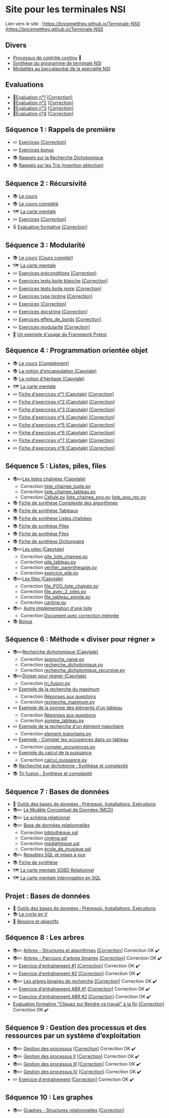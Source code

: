# Site pour les terminales NSI

Lien vers le site : [https://bricemetthey.github.io/Terminale-NSI](https://bricemetthey.github.io/Terminale-NSI)

## Divers

+ [Processus de contrôle continu](https://github.com/BriceMetthey/Terminale-NSI/blob/main/Divers/Controle_Continu.pdf) :repeat:
+ [Synthèse du programme de terminale NSI](https://github.com/BriceMetthey/Terminale-NSI/blob/main/Divers/Synth%C3%A8se_programme_Terminale_NSI.pdf)
+ [Modalités au baccalauréat de la spécialité NSI](https://github.com/BriceMetthey/Terminale-NSI/blob/main/Divers/Modalit%C3%A9s_Epreuves_Terminales.pdf)

## Evaluations  

+ :children_crossing:[Evaluation n°1](https://github.com/BriceMetthey/Terminale-NSI/blob/main/Evaluations/DS_1.pdf) [[Correction]](https://github.com/BriceMetthey/Terminale-NSI/blob/main/Evaluations/DS_1_corrections.pdf)
+ :children_crossing:[Evaluation n°2](https://github.com/BriceMetthey/Terminale-NSI/blob/main/Evaluations/DS_2.pdf) [[Correction]](https://github.com/BriceMetthey/Terminale-NSI/blob/main/Evaluations/DS_2_corrections.pdf)
+ :children_crossing:[Evaluation n°3](https://github.com/BriceMetthey/Terminale-NSI/blob/main/Evaluations/DS_3.pdf) [[Correction]](https://github.com/BriceMetthey/Terminale-NSI/blob/main/Evaluations/DS_3_corrections.pdf) 
+ :children_crossing:[Evaluation n°4](https://github.com/BriceMetthey/Terminale-NSI/blob/main/Evaluations/DS4.pdf) [[Correction]](https://github.com/BriceMetthey/Terminale-NSI/blob/main/Evaluations/DS_4_corrections.pdf) 

## Séquence 1 : Rappels de première

+ :pencil2: [Exercices](https://github.com/BriceMetthey/Terminale-NSI/blob/main/Sequence_1_Rappels/Exercices.pdf) [[Correction]](https://github.com/BriceMetthey/Terminale-NSI/blob/main/Sequence_1_Rappels/Exercices_Corrig%C3%A9s.pdf)
+ :pencil2: [Exercices bonus](https://github.com/BriceMetthey/Terminale-NSI/blob/main/Sequence_1_Rappels/Exercices_bonus.pdf)
+ :books: [Rappels sur la Recherche Dichotomique](https://github.com/BriceMetthey/Terminale-NSI/blob/main/Sequence_1_Rappels/Rappels_Recherche_Dichotomique.pdf)
+ :books: [Rappels sur les Tris (insertion,sélection)](https://github.com/BriceMetthey/Terminale-NSI/blob/main/Sequence_1_Rappels/Rappels_Tris.pdf)

## Séquence 2 : Récursivité

+ :books: [Le cours](https://github.com/BriceMetthey/Terminale-NSI/blob/main/S%C3%A9quence_2_Recursivite/Cours.pdf)
+ :books: [Le cours complété](https://github.com/BriceMetthey/Terminale-NSI/blob/main/S%C3%A9quence_2_Recursivite/Cours_complet.pdf)
+ :world_map: [La carte mentale](https://github.com/BriceMetthey/Terminale-NSI/blob/main/S%C3%A9quence_2_Recursivite/Carte-Mentale_R%C3%A9cursivit%C3%A9.svg)
+ :pencil2: [Exercices](https://github.com/BriceMetthey/Terminale-NSI/blob/main/S%C3%A9quence_2_Recursivite/Exercices.pdf) [[Correction]](https://github.com/BriceMetthey/Terminale-NSI/blob/main/S%C3%A9quence_2_Recursivite/Exercices_corrig%C3%A9s.pdf)
+ :hourglass_flowing_sand: [Evaluation formative](https://capytale2.ac-paris.fr/web/c/1386-3917946) [[Correction]](https://github.com/BriceMetthey/Terminale-NSI/blob/main/S%C3%A9quence_2_Recursivite/Evaluation_formative_corrig%C3%A9e.pdf)


## Séquence 3 : Modularité

+ :books: [Le cours](https://github.com/BriceMetthey/Terminale-NSI/blob/main/S%C3%A9quence_3_Modularite/Cours.pdf) [[Cours complet]](https://github.com/BriceMetthey/Terminale-NSI/blob/main/S%C3%A9quence_3_Modularite/Cours_complet.pdf)
+ :world_map: [La carte mentale](https://github.com/BriceMetthey/Terminale-NSI/blob/main/S%C3%A9quence_3_Modularite/Carte%20mentale%20-%20Modulariser%20et%20tester.svg)
+ :pencil2: [Exercices préconditions](https://github.com/BriceMetthey/Terminale-NSI/blob/main/S%C3%A9quence_3_Modularite/Exercice_preconditions.pdf) [[Correction]](https://github.com/BriceMetthey/Terminale-NSI/blob/main/S%C3%A9quence_3_Modularite/Exercice_preconditions_corrig%C3%A9.pdf)
+ :pencil2: [Exercices tests boite blanche](https://github.com/BriceMetthey/Terminale-NSI/blob/main/S%C3%A9quence_3_Modularite/Exercice_tests_boite_blanche.pdf) [[Correction]](https://github.com/BriceMetthey/Terminale-NSI/blob/main/S%C3%A9quence_3_Modularite/Exercice_tests_boite_blanche_corrig%C3%A9.pdf)
+ :pencil2: [Exercices tests boite noire](https://github.com/BriceMetthey/Terminale-NSI/blob/main/S%C3%A9quence_3_Modularite/Exercice_tests_boite_noire.pdf) [[Correction]](https://github.com/BriceMetthey/Terminale-NSI/blob/main/S%C3%A9quence_3_Modularite/Exercice_tests_boite_noire_corrig%C3%A9.pdf)
+ :pencil2: [Exercices type hinting](https://github.com/BriceMetthey/Terminale-NSI/blob/main/S%C3%A9quence_3_Modularite/Exercice_type_hinting.pdf) [[Correction]](https://github.com/BriceMetthey/Terminale-NSI/blob/main/S%C3%A9quence_3_Modularite/Exercice_type_hinting_corrig%C3%A9.pdf)
+ :pencil2: [Exercices](https://github.com/BriceMetthey/Terminale-NSI/blob/main/S%C3%A9quence_3_Modularite/Exercices.pdf) [[Correction]](https://github.com/BriceMetthey/Terminale-NSI/blob/main/S%C3%A9quence_3_Modularite/Exercices_corrig%C3%A9s.pdf)
+ :pencil2: [Exercices docstring](https://github.com/BriceMetthey/Terminale-NSI/blob/main/S%C3%A9quence_3_Modularite/Exercices_docstrings.pdf) [[Correction]](https://github.com/BriceMetthey/Terminale-NSI/blob/main/S%C3%A9quence_3_Modularite/Exercices_docstrings_corrig%C3%A9s.pdf)
+ :pencil2: [Exercices effets_de_bords](https://github.com/BriceMetthey/Terminale-NSI/blob/main/S%C3%A9quence_3_Modularite/Exercices_effets_de_bords.pdf) [[Correction]](https://github.com/BriceMetthey/Terminale-NSI/blob/main/S%C3%A9quence_3_Modularite/Exercices_effets_de_bords_corrig%C3%A9.pdf)
+ :pencil2: [Exercices modularité](https://github.com/BriceMetthey/Terminale-NSI/blob/main/S%C3%A9quence_3_Modularite/Exercices_modularite.pdf) [[Correction]](https://github.com/BriceMetthey/Terminale-NSI/blob/main/S%C3%A9quence_3_Modularite/Exercices_modularite_corrig%C3%A9s.pdf)
+ :rocket: [Un exemple d'usage du Framework Pytest](https://github.com/BriceMetthey/Terminale-NSI/tree/main/S%C3%A9quence_3_Modularite/Exemples%20Pytest)

## Séquence 4 : Programmation orientée objet

+ :books: [Le cours](https://github.com/BriceMetthey/Terminale-NSI/blob/main/S%C3%A9quence_4_POO/Cours.pdf) [[Complément]](https://capytale2.ac-paris.fr/web/c/885b-4244176)
+ 📚 [La notion d'encapsulation (Capytale)](https://capytale2.ac-paris.fr/web/c/96ed-4264467)
+ :books: [La notion d'héritage (Capytale)](https://capytale2.ac-paris.fr/web/c/989d-4264876)
+ :world_map: [La carte mentale](https://github.com/BriceMetthey/Terminale-NSI/blob/main/S%C3%A9quence_4_POO/Carte%20mentale%20-%20POO.svg) 
+ :pencil2: [Fiche d'exercices n°1 (Capytale)](https://capytale2.ac-paris.fr/web/c/a5db-4143538) [[Correction]](https://github.com/BriceMetthey/Terminale-NSI/blob/main/S%C3%A9quence_4_POO/Exercices_corrig%C3%A9s.pdf)
+ :pencil2: [Fiche d'exercices n°2 (Capytale)](https://capytale2.ac-paris.fr/web/c/cb5a-4245287) [[Correction]](https://github.com/BriceMetthey/Terminale-NSI/blob/main/S%C3%A9quence_4_POO/Fiche_Exercices_2_Correction.pdf)
+ :pencil2: [Fiche d'exercices n°3 (Capytale)](https://capytale2.ac-paris.fr/web/c/070f-4264682) [[Correction]](https://github.com/BriceMetthey/Terminale-NSI/blob/main/S%C3%A9quence_4_POO/Fiche_Exercices_3_Correction.pdf)
+ :pencil2: [Fiche d'exercices n°4 (Capytale)](https://capytale2.ac-paris.fr/web/c/b8b8-4288764) [[Correction]](https://github.com/BriceMetthey/Terminale-NSI/blob/main/S%C3%A9quence_4_POO/Fiche_Exercices_4_Correction.pdf)
+ :pencil2: [Fiche d'exercices n°5 (Capytale)](https://capytale2.ac-paris.fr/web/c/8103-4289329) [[Correction]](https://github.com/BriceMetthey/Terminale-NSI/blob/main/S%C3%A9quence_4_POO/Fiche_Exercices_5_Correction.pdf)
+ :pencil2: [Fiche d'exercices n°6 (Capytale)](https://capytale2.ac-paris.fr/web/c/fc90-4289435) [[Correction]](https://github.com/BriceMetthey/Terminale-NSI/blob/main/S%C3%A9quence_4_POO/Fiche_Exercices_6_Correction.pdf)
+ :pencil2: [Fiche d'exercices n°7 (Capytale)](https://capytale2.ac-paris.fr/web/c/3bc0-4289695) [[Correction]](https://github.com/BriceMetthey/Terminale-NSI/blob/main/S%C3%A9quence_4_POO/Fiche_Exercices_7_Correction.pdf)
+ :pencil2: [Fiche d'exercices n°8 (Capytale)](https://capytale2.ac-paris.fr/web/c/a350-4345337) [[Correction]](https://github.com/BriceMetthey/Terminale-NSI/blob/main/S%C3%A9quence_4_POO/Fiche_Exercices_8_Correction.pdf)

## Séquence 5 : Listes, piles, files

+ :books::pencil2:[Les listes chaînées (Capytale)](https://capytale2.ac-paris.fr/web/c/0f7a-4430887)
  - Correction [liste_chainee_tuple.py](https://github.com/BriceMetthey/Terminale-NSI/blob/main/Sequence_5_Structures_lineaires/liste_chainee_tuple.py)
  - Correction [liste_chainee_tableau.py](https://github.com/BriceMetthey/Terminale-NSI/blob/main/Sequence_5_Structures_lineaires/liste_chainee_tableau.py)
  - Correction [Cellule.py](https://github.com/BriceMetthey/Terminale-NSI/blob/main/Sequence_5_Structures_lineaires/Cellule.py)  [liste_chainee_poo.py](https://github.com/BriceMetthey/Terminale-NSI/blob/main/Sequence_5_Structures_lineaires/liste_chainee_poo.py)  [liste_poo_rec.py](https://github.com/BriceMetthey/Terminale-NSI/blob/main/Sequence_5_Structures_lineaires/liste_poo_rec.py)
+ :books: [Fiche de synthèse Complexité des algorithmes](https://github.com/BriceMetthey/Terminale-NSI/blob/main/Sequence_5_Structures_lineaires/Fiche_synth%C3%A8se-Analyse-Algorithmique.pdf) 
+ :books: [Fiche de synthèse Tableaux](https://github.com/BriceMetthey/Terminale-NSI/blob/main/Sequence_5_Structures_lineaires/Fiche-Synth%C3%A8se-Tableaux.pdf) 
+ :books: [Fiche de synthèse Listes chaînées](https://github.com/BriceMetthey/Terminale-NSI/blob/main/Sequence_5_Structures_lineaires/Fiche-Synth%C3%A8se-Liste-Cha%C3%AEn%C3%A9e.pdf) 
+ :books: [Fiche de synthèse Piles](https://github.com/BriceMetthey/Terminale-NSI/blob/main/Sequence_5_Structures_lineaires/Fiche-Synth%C3%A8se-Pile.pdf)
+ :books: [Fiche de synthèse Files](https://github.com/BriceMetthey/Terminale-NSI/blob/main/Sequence_5_Structures_lineaires/Fiche-Synth%C3%A8se-File.pdf)
+ :books: [Fiche de synthèse Dictionnaire](https://github.com/BriceMetthey/Terminale-NSI/blob/main/Sequence_5_Structures_lineaires/Fiche%20synth%C3%A8se%20dictionnaire.pdf)
+ :books:✏️[Les piles (Capytale)](https://capytale2.ac-paris.fr/web/c/f838-4480803)
  - Correction [pile_liste_chainee.py](https://github.com/BriceMetthey/Terminale-NSI/blob/main/Sequence_5_Structures_lineaires/pile_liste_chainee.py)
  - Correction [pile_tableau.py](https://github.com/BriceMetthey/Terminale-NSI/blob/main/Sequence_5_Structures_lineaires/pile_tableau.py)
  - Correction [verifier_parenthesage.py](https://github.com/BriceMetthey/Terminale-NSI/blob/main/Sequence_5_Structures_lineaires/verifier_parenthesage.py)
  - Correction [exercice_pile.py](https://github.com/BriceMetthey/Terminale-NSI/blob/main/Sequence_5_Structures_lineaires/exercice_pile.py)
+ :books:✏️[Les files (Capytale)](https://capytale2.ac-paris.fr/web/c/2dae-4548437)
  - Correction [file_POO_liste_chainée.py](https://github.com/BriceMetthey/Terminale-NSI/blob/main/Sequence_5_Structures_lineaires/file_POO_liste_chain%C3%A9e.py)
  - Correction [file_avec_2_piles.py](https://github.com/BriceMetthey/Terminale-NSI/blob/main/Sequence_5_Structures_lineaires/file_avec_2_piles.py)
  - Correction [file_tableau_simple.py](https://github.com/BriceMetthey/Terminale-NSI/blob/main/Sequence_5_Structures_lineaires/file_tableau_simple.py)
  - Correction [cantine.py](https://github.com/BriceMetthey/Terminale-NSI/blob/main/Sequence_5_Structures_lineaires/cantine.py)
+ :books:✏️ [Autre implémentation d'une liste](https://github.com/BriceMetthey/Terminale-NSI/blob/main/Sequence_5_Structures_lineaires/Autres%20impl%C3%A9mentations-partiel.pdf)
  - Correction [Document avec correction intégrée](https://github.com/BriceMetthey/Terminale-NSI/blob/main/Sequence_5_Structures_lineaires/Autres%20impl%C3%A9mentations-complet.pdf)
+ :books: [Bonus](https://github.com/BriceMetthey/Terminale-NSI/blob/main/Sequence_5_Structures_lineaires/Exp%C3%A9rience.pdf)


## Séquence 6 : Méthode « diviser pour régner »

+ :books::pencil2:[Recherche dichotomique (Capytale)](https://capytale2.ac-paris.fr/web/c/2505-4690800)
  + Correction [approche_naive.py](https://github.com/BriceMetthey/Terminale-NSI/blob/main/S%C3%A9quence_6_Diviser_pour_r%C3%A9gner/approche_naive.py)
  + Correction [recherche_dichotomique.py](https://github.com/BriceMetthey/Terminale-NSI/blob/main/S%C3%A9quence_6_Diviser_pour_r%C3%A9gner/recherche_dichotomique.py)
  + Correction [recherche_dichotomique_recursive.py](https://github.com/BriceMetthey/Terminale-NSI/blob/main/S%C3%A9quence_6_Diviser_pour_r%C3%A9gner/recherche_dichotomique_recursive.py)
+ :books::pencil2:[Diviser pour régner (Capytale)](https://capytale2.ac-paris.fr/web/c/6a7a-4691376)
  + Correction [tri_fusion.py](https://github.com/BriceMetthey/Terminale-NSI/blob/main/S%C3%A9quence_6_Diviser_pour_r%C3%A9gner/tri_fusion.py) 
+ ✏️ [Exemple de la recherche du maximum](https://github.com/BriceMetthey/Terminale-NSI/blob/main/S%C3%A9quence_6_Diviser_pour_r%C3%A9gner/Recherche%20du%20maximum.pdf)
  + Correction [Réponses aux questions](https://github.com/BriceMetthey/Terminale-NSI/blob/main/S%C3%A9quence_6_Diviser_pour_r%C3%A9gner/Recherche%20du%20maximum%20-%20Correction.pdf)
  + Correction [recherche_maximum.py](https://github.com/BriceMetthey/Terminale-NSI/blob/main/S%C3%A9quence_6_Diviser_pour_r%C3%A9gner/recherche_maximum.py)
+ ✏️ [Exemple de la somme des éléments d'un tableau](https://github.com/BriceMetthey/Terminale-NSI/blob/main/S%C3%A9quence_6_Diviser_pour_r%C3%A9gner/Somme%20des%20%C3%A9l%C3%A9ments%20d'un%20tableau.pdf)
  + Correction [Réponses aux questions](https://github.com/BriceMetthey/Terminale-NSI/blob/main/S%C3%A9quence_6_Diviser_pour_r%C3%A9gner/Somme%20des%20%C3%A9l%C3%A9ments%20d'un%20tableau%20-%20Correction.pdf)
  + Correction [somme_tableau.py](https://github.com/BriceMetthey/Terminale-NSI/blob/main/S%C3%A9quence_6_Diviser_pour_r%C3%A9gner/somme_tableau.py)
+ ✏️ [Exemple de la recherche d'un élément majoritaire](https://github.com/BriceMetthey/Terminale-NSI/blob/main/S%C3%A9quence_6_Diviser_pour_r%C3%A9gner/Element%20majoritaire.pdf)
  + Correction [element majoritaire.py](https://github.com/BriceMetthey/Terminale-NSI/blob/main/S%C3%A9quence_6_Diviser_pour_r%C3%A9gner/element%20majoritaire.py)
+ ✏️ [Exemple - Compter les occurences dans un tableau](https://github.com/BriceMetthey/Terminale-NSI/blob/main/S%C3%A9quence_6_Diviser_pour_r%C3%A9gner/Compter%20les%20occurrences.pdf)
  + Correction [compter_occurences.py](https://github.com/BriceMetthey/Terminale-NSI/blob/main/S%C3%A9quence_6_Diviser_pour_r%C3%A9gner/compter_occurences.py)
+ ✏️ [Exemple du calcul de la puissance](https://github.com/BriceMetthey/Terminale-NSI/blob/main/S%C3%A9quence_6_Diviser_pour_r%C3%A9gner/Calcul%20de%20la%20puissance.pdf)
  + Correction [calcul_puissance.py](https://github.com/BriceMetthey/Terminale-NSI/blob/main/S%C3%A9quence_6_Diviser_pour_r%C3%A9gner/calcul_puissance.py)
+ :books: [Recherche par dichotomie : Synthèse et complexité](https://github.com/BriceMetthey/Terminale-NSI/blob/main/S%C3%A9quence_6_Diviser_pour_r%C3%A9gner/Synth%C3%A8se%20recherche%20par%20dichotomie.pdf)
+ :books: [Tri fusion : Synthèse et complexité](https://github.com/BriceMetthey/Terminale-NSI/blob/main/S%C3%A9quence_6_Diviser_pour_r%C3%A9gner/Synth%C3%A8se%20Tri%20fusion.pdf)


## Séquence 7 : Bases de données
+ :wrench: [Outils des bases de données : Prérequis, Installations, Exécutions](https://github.com/BriceMetthey/Terminale-NSI/blob/main/Projets/Projet%201%20-%20Centre%20%C3%A9questre/page_outils.md)
+ :books::pencil2: [Le Modèle Conceptuel de Données (MCD)](https://capytale2.ac-paris.fr/web/c/8af0-4885733) 
+ :books::pencil2: [Le schéma relationnel](https://capytale2.ac-paris.fr/web/c/9725-4914879)
+ :books::pencil2: [Base de données relationnelles](https://capytale2.ac-paris.fr/web/c/bebf-4971040)
   - Correction [bibliothèque.sql](https://github.com/BriceMetthey/Terminale-NSI/blob/main/S%C3%A9quence_7_Base_de_donn%C3%A9es/biblioth%C3%A8que.sql) 
   - Correction [cinéma.sql](https://github.com/BriceMetthey/Terminale-NSI/blob/main/S%C3%A9quence_7_Base_de_donn%C3%A9es/cinema.sql) 
   - Correction [médiathèque.sql](https://github.com/BriceMetthey/Terminale-NSI/blob/main/S%C3%A9quence_7_Base_de_donn%C3%A9es/mediatheque.sql) 
   - Correction [école_de_musique.sql](https://github.com/BriceMetthey/Terminale-NSI/blob/main/S%C3%A9quence_7_Base_de_donn%C3%A9es/%C3%A9cole_de_musique.sql) 
+ :books::pencil2: [Requêtes SQL et mises à jour](https://capytale2.ac-paris.fr/web/c/e15a-5094245)
+ :books: [Fiche de synthèse](https://github.com/BriceMetthey/Terminale-NSI/blob/main/S%C3%A9quence_7_Base_de_donn%C3%A9es/Synth%C3%A8se.pdf) 
+ :world_map: [La carte mentale SGBD Relationnel](https://github.com/BriceMetthey/Terminale-NSI/blob/main/S%C3%A9quence_7_Base_de_donn%C3%A9es/SGBD%20relationnel.svg) 
+ :world_map: [La carte mentale Interrogation en SQL](https://github.com/BriceMetthey/Terminale-NSI/blob/main/S%C3%A9quence_7_Base_de_donn%C3%A9es/Interrogation%20SQL.svg) 


## Projet : Bases de données 
+ :wrench: [Outils des bases de données : Prérequis, Installations, Exécutions](https://github.com/BriceMetthey/Terminale-NSI/blob/main/Projets/Projet%201%20-%20Centre%20%C3%A9questre/page_outils.md)
+ :books:  [Le cycle en V](https://capytale2.ac-paris.fr/web/c/a47b-4937911)
+ :rocket: [Besoins et objectifs](https://github.com/BriceMetthey/Terminale-NSI/blob/main/Projets/Projet%201%20-%20Centre%20%C3%A9questre/Projet%201%20-%20Bases%20de%20donn%C3%A9es.pdf)


## Séquence 8 : Les arbres
+ :books::pencil2: [Arbres - Structures et algorithmes](https://capytale2.ac-paris.fr/web/c/0440-5360023) [[Correction]](https://capytale2.ac-paris.fr/web/c/f7f4-5403029)  Correction OK :heavy_check_mark:
+ :books::pencil2: [Arbres - Parcours d'arbres binaires](https://capytale2.ac-paris.fr/web/c/537f-5394007)  [[Correction]](https://capytale2.ac-paris.fr/web/c/dd12-5421479)   Correction OK :heavy_check_mark:
+ :pencil2: [Exercice d'entraînement #1](https://capytale2.ac-paris.fr/web/c/1a50-5430728)  [[Correction]](https://capytale2.ac-paris.fr/web/c/4771-5430645)  Correction OK :heavy_check_mark:
+ :pencil2: [Exercice d'entraînement #2](https://capytale2.ac-paris.fr/web/c/64b4-5430873)  [[Correction]](https://capytale2.ac-paris.fr/web/c/0bbb-5430753) Correction OK :heavy_check_mark:
+ :books::pencil2: [Les arbres binaires de recherche](https://capytale2.ac-paris.fr/web/c/4705-5604771) [[Correction]](https://capytale2.ac-paris.fr/web/c/51a9-5591457) Correction OK :heavy_check_mark:
+ :pencil2: [Exercice d'entraînement ABR #1](https://capytale2.ac-paris.fr/web/c/1a73-5604940)  [[Correction]](https://capytale2.ac-paris.fr/web/c/7e32-5604089) Correction OK :heavy_check_mark:
+ :pencil2: [Exercice d'entraînement ABR #2](https://capytale2.ac-paris.fr/web/c/c633-5605037)  [[Correction]](https://capytale2.ac-paris.fr/web/c/fa2c-5604535) Correction OK :heavy_check_mark:
+ [Evaluation formative "Cliquez sur Rendre ce travail" à la fin](https://capytale2.ac-paris.fr/web/c/0260-5611944)  [[Correction]](https://capytale2.ac-paris.fr/web/c/feb3-5611890) Correction OK :heavy_check_mark:

## Séquence 9 : Gestion des processus et des ressources par un système d’exploitation
+ :books::pencil2: [Gestion des processus](https://capytale2.ac-paris.fr/web/c/fe2c-5634911)   [[Correction]](https://capytale2.ac-paris.fr/web/c/7896-5634428)   Correction OK :heavy_check_mark:
+ :books::pencil2: [Gestion des processus II](https://capytale2.ac-paris.fr/web/c/a4e8-5663931)  [[Correction]](https://capytale2.ac-paris.fr/web/c/6e22-5662890)  Correction OK :heavy_check_mark:
+ :books::pencil2: [Gestion des processus III](https://capytale2.ac-paris.fr/web/c/a0c3-5674542)  [[Correction]](https://capytale2.ac-paris.fr/web/c/1f58-5674252)  Correction OK :heavy_check_mark:
+ :books::pencil2: [Gestion des processus IV](https://capytale2.ac-paris.fr/web/c/c621-5685205)   [[Correction]](https://capytale2.ac-paris.fr/web/c/c621-5685205)  Correction OK :heavy_check_mark:
+ ✏️ [Exercice d'entraînement](https://capytale2.ac-paris.fr/web/c/7c18-5686456) [[Correction]](https://capytale2.ac-paris.fr/web/c/c0c9-5686562)  Correction OK :heavy_check_mark:
  

## Séquence 10 : Les graphes
+ :books::pencil2: [Graphes - Structures relationnelles](https://capytale2.ac-paris.fr/web/c/a3f4-5704709) [[Correction]]() 
